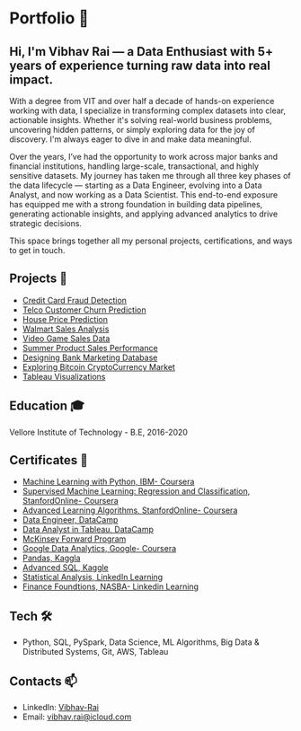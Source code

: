 # Portfolio 💼
## Hi, I'm Vibhav Rai — a Data Enthusiast with 5+ years of experience turning raw data into real impact.
With a degree from VIT and over half a decade of hands-on experience working with data, I specialize in transforming complex datasets into clear, actionable insights. Whether it's solving real-world business problems, uncovering hidden patterns, or simply exploring data for the joy of discovery. I'm always eager to dive in and make data meaningful.

Over the years, I’ve had the opportunity to work across major banks and financial institutions, handling large-scale, transactional, and highly sensitive datasets. My journey has taken me through all three key phases of the data lifecycle — starting as a Data Engineer, evolving into a Data Analyst, and now working as a Data Scientist. This end-to-end exposure has equipped me with a strong foundation in building data pipelines, generating actionable insights, and applying advanced analytics to drive strategic decisions.

This space brings together all my personal projects, certifications, and ways to get in touch.

## Projects 🚧
  - [Credit Card Fraud Detection](https://github.com/vibhav-rai/CreditCardFraudDetection/blob/main/creditcardfrauddetection.ipynb)
  - [Telco Customer Churn Prediction](https://github.com/vibhav-rai/TelcoCustomerChurnPrediction/blob/main/telcocustomerchurnprediction.ipynb)
  - [House Price Prediction](https://github.com/vibhav-rai/HousePricePrediction/blob/main/housingpriceprediction.ipynb)
  - [Walmart Sales Analysis](https://github.com/vibhav-rai/WalmartSalesAnalysis/blob/main/walmart-sales-analysis.ipynb)
  - [Video Game Sales Data](https://github.com/vibhav-rai/VideoGameSalesData)
  - [Summer Product Sales Performance](https://github.com/vibhav-rai/SummerProductSalesPerformance)
  - [Designing Bank Marketing Database](https://github.com/vibhav-rai/DesigningBankMarketingDatabase)
  - [Exploring Bitcoin CryptoCurrency Market](https://github.com/vibhav-rai/ExploringBitcoinCryptoCurrencyMarket/tree/main)
  - [Tableau Visualizations](https://public.tableau.com/app/profile/vibhavrai/vizzes)

## Education 🎓
Vellore Institute of Technology - B.E, 2016-2020

## Certificates 🏅
- [Machine Learning with Python, IBM- Coursera](https://www.coursera.org/account/accomplishments/verify/S6HJ495YJ2QX)
- [Supervised Machine Learning: Regression and Classification, StanfordOnline- Coursera](https://www.coursera.org/account/accomplishments/verify/3BDDUJRSGA4G)
- [Advanced Learning Algorithms, StanfordOnline- Coursera](https://www.coursera.org/account/accomplishments/verify/84ZL9YFLPFRC)
- [Data Engineer, DataCamp](https://www.datacamp.com/completed/statement-of-accomplishment/track/78804ea8cf8021a4d23bdbb0d91181deef7b9f02)
- [Data Analyst in Tableau, DataCamp](https://www.datacamp.com/completed/statement-of-accomplishment/track/bda914d7dd7cc5041a52118ecae318dfa5b9e3b3)
- [McKinsey Forward Program](https://www.credly.com/badges/54f79956-ecdb-47c6-918c-7908069485c6/public_url)
- [Google Data Analytics, Google- Coursera](https://www.coursera.org/account/accomplishments/specialization/certificate/PFE6HQM4YD5C)
- [Pandas, Kaggla](https://www.kaggle.com/learn/certification/vibhavrai/pandas)
- [Advanced SQL, Kaggle](https://www.kaggle.com/learn/certification/vibhavrai/advanced-sql)
- [Statistical Analysis, LinkedIn Learning](https://www.linkedin.com/learning/certificates/7f07807dd76925de9a0d77fd98055f14b72f646324ec0049e842cb4a11acf9de?trk=backfilled_certificate&lipi=urn%3Ali%3Apage%3Ad_flagship3_profile_view_base_certifications_details%3B%2BVbQMzNoSeaNb%2BZwDLAv5A%3D%3D)
- [Finance Foundtions, NASBA- Linkedin Learning](https://www.linkedin.com/learning/certificates/fefc93542031dcab6ae8bb2a13b0dce29325989f3840cd1f5574868d08ccaaf4?trk=share_certificate&lipi=urn%3Ali%3Apage%3Ad_flagship3_profile_view_base_certifications_details%3BYPb84F7HTD6gNHJUS6PXxA%3D%3D)

## Tech 🛠️
- Python, SQL, PySpark, Data Science, ML Algorithms, Big Data & Distributed Systems, Git, AWS, Tableau

## Contacts 📫
- LinkedIn: [Vibhav-Rai](https://www.linkedin.com/in/rai-vibhav/)
- Email: vibhav.rai@icloud.com
